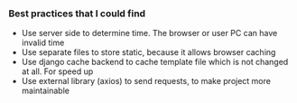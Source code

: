 <h3>Best practices that I could find</h3>
<ul>
    <li>Use server side to determine time. The browser or user PC can have invalid time</li>
    <li>Use separate files to store static, because it allows browser caching</li>
    <li>Use django cache backend to cache template file which is not changed at all. For speed up</li>
    <li>Use external library (axios) to send requests, to make project more maintainable</li>
</ul>